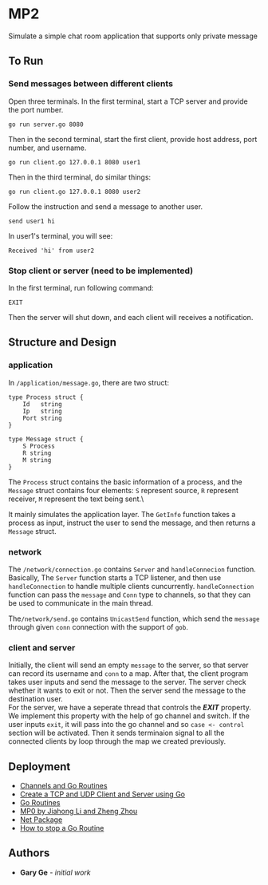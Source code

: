 # MP2

Simulate a simple chat room application that supports only private message

## To Run

### Send messages between different clients

Open three terminals. In the first terminal, start a TCP server and provide the port number.

```
go run server.go 8080
```

Then in the second terminal, start the first client, provide host address, port number, and username.

```
go run client.go 127.0.0.1 8080 user1
```

Then in the third terminal, do similar things:

```
go run client.go 127.0.0.1 8080 user2
```

Follow the instruction and send a message to another user.

```
send user1 hi
```

In user1's terminal, you will see:

```
Received 'hi' from user2
```

### Stop client or server (need to be implemented)

In the first terminal, run following command:

```
EXIT
```

Then the server will shut down, and each client will receives a notification.

## Structure and Design

### application

In `/application/message.go`, there are two struct:

```
type Process struct {
	Id   string
	Ip   string
	Port string
}

type Message struct {
	S Process
	R string
	M string
}
```

The `Process` struct contains the basic information of a process, and the `Message` struct contains four elements: `S` represent source, `R` represent receiver, `M` represent the text being sent.\

It mainly simulates the application layer. The `GetInfo` function takes a process as input, instruct the user to send the message, and then returns a `Message` struct.

### network

The `/network/connection.go` contains `Server` and `handleConnecion` function. Basically, The `Server` function starts a TCP listener, and then use `handleConnection` to handle multiple clients cuncurrently. `handleConnection` function can pass the `message` and `Conn` type to channels, so that they can be used to communicate in the main thread.

The`/network/send.go` contains `UnicastSend` function, which send the `message` through given `conn` connection with the support of `gob`.

### client and server

Initially, the client will send an empty `message` to the server, so that server can record its username and `conn` to a map. After that, the client program takes user inputs and send the message to the server. The server check whether it wants to exit or not. Then the server send the message to the destination user.\
For the server, we have a seperate thread that controls the ***EXIT*** property. We implement this property with the help of go channel and switch. If the user inputs `exit`, it will pass into the go channel and so `case <- control` section will be activated. Then it sends terminaion signal to all the connected clients by loop through the map we created previously.

## Deployment
* [Channels and Go Routines](https://www.justindfuller.com/2020/01/go-things-i-love-channels-and-goroutines/)
* [Create a TCP and UDP Client and Server using Go](https://www.linode.com/docs/development/go/developing-udp-and-tcp-clients-and-servers-in-go/)
* [Go Routines](https://golangbot.com/goroutines/)
* [MP0 by Jiahong Li and Zheng Zhou](https://github.com/jiahongli18/DistributedSystemsMP0)
* [Net Package](https://golang.org/pkg/net/)
* [How to stop a Go Routine](https://stackoverflow.com/questions/6807590/how-to-stop-a-goroutine/6807784#6807784)


## Authors

* **Gary Ge** - *initial work*

